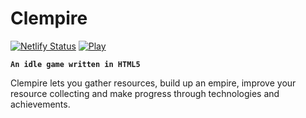 # Clempire

[![Netlify Status](https://api.netlify.com/api/v1/badges/9846d642-5a07-4dee-9129-7846d70d8dd2/deploy-status)](https://app.netlify.com/sites/clempire/deploys) [![Play](https://img.shields.io/badge/Play-online-blue.svg)](https://clempire.nikl.me)

**`An idle game written in HTML5`**

Clempire lets you gather resources, build up an empire, improve your resource collecting and make progress through technologies and achievements.
